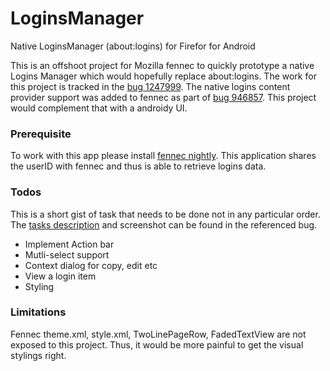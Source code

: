 # LoginsManager

Native LoginsManager (about:logins) for Firefor for Android

This is an offshoot project for Mozilla fennec to quickly prototype a native Logins Manager which would hopefully replace about:logins. The work for this project is tracked in the [bug 1247999]. The native logins content provider support was added to fennec as part of [bug 946857]. This project would complement that with a androidy UI.

### Prerequisite

To work with this app please install [fennec nightly]. This application shares the userID with fennec and thus is able to retrieve logins data.

### Todos

This is a short gist of task that needs to be done not in any particular order. The [tasks description] and screenshot can be found in the referenced bug.
 * Implement Action bar
 * Mutli-select support
 * Context dialog for copy, edit etc
 * View a login item 
 * Styling
 
### Limitations

Fennec theme.xml, style.xml, TwoLinePageRow, FadedTextView are not exposed to this project. Thus, it would be more painful to get the visual stylings right. 

   [bug 1247999]: https://bugzilla.mozilla.org/show_bug.cgi?id=1247999
   [bug 946857]: https://bugzilla.mozilla.org/show_bug.cgi?id=946857
   [fennec nightly]: https://ftp.mozilla.org/pub/mobile/nightly/latest-mozilla-central-android-api-15/
   [tasks description]: https://bugzilla.mozilla.org/show_bug.cgi?id=1247999#c2




